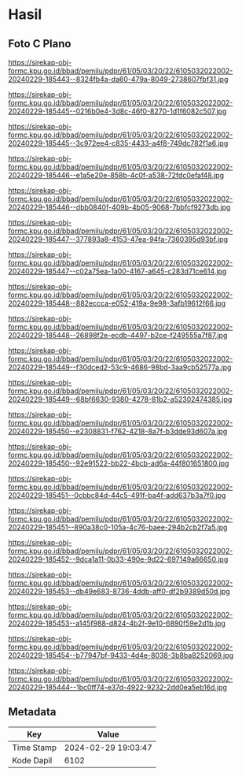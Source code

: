 # Hasil

## Foto C Plano

https://sirekap-obj-formc.kpu.go.id/bbad/pemilu/pdpr/61/05/03/20/22/6105032022002-20240229-185443--8324fb4a-da60-479a-8049-2738607fbf31.jpg

https://sirekap-obj-formc.kpu.go.id/bbad/pemilu/pdpr/61/05/03/20/22/6105032022002-20240229-185445--0216b0e4-3d8c-46f0-8270-1d1f6082c507.jpg

https://sirekap-obj-formc.kpu.go.id/bbad/pemilu/pdpr/61/05/03/20/22/6105032022002-20240229-185445--3c972ee4-c835-4433-a4f8-749dc782f1a6.jpg

https://sirekap-obj-formc.kpu.go.id/bbad/pemilu/pdpr/61/05/03/20/22/6105032022002-20240229-185446--e1a5e20e-858b-4c0f-a538-72fdc0efaf48.jpg

https://sirekap-obj-formc.kpu.go.id/bbad/pemilu/pdpr/61/05/03/20/22/6105032022002-20240229-185446--dbb0840f-409b-4b05-9068-7bbfcf9273db.jpg

https://sirekap-obj-formc.kpu.go.id/bbad/pemilu/pdpr/61/05/03/20/22/6105032022002-20240229-185447--377893a8-4153-47ea-94fa-7360395d93bf.jpg

https://sirekap-obj-formc.kpu.go.id/bbad/pemilu/pdpr/61/05/03/20/22/6105032022002-20240229-185447--c02a75ea-1a00-4167-a645-c283d71ce614.jpg

https://sirekap-obj-formc.kpu.go.id/bbad/pemilu/pdpr/61/05/03/20/22/6105032022002-20240229-185448--882eccca-e052-419a-9e98-3afb19612f66.jpg

https://sirekap-obj-formc.kpu.go.id/bbad/pemilu/pdpr/61/05/03/20/22/6105032022002-20240229-185448--26898f2e-ecdb-4497-b2ce-f249555a7f87.jpg

https://sirekap-obj-formc.kpu.go.id/bbad/pemilu/pdpr/61/05/03/20/22/6105032022002-20240229-185449--f30dced2-53c9-4686-98bd-3aa9cb52577a.jpg

https://sirekap-obj-formc.kpu.go.id/bbad/pemilu/pdpr/61/05/03/20/22/6105032022002-20240229-185449--68bf6630-9380-4278-81b2-a52302474385.jpg

https://sirekap-obj-formc.kpu.go.id/bbad/pemilu/pdpr/61/05/03/20/22/6105032022002-20240229-185450--e2308831-f762-4218-8a7f-b3dde93d607a.jpg

https://sirekap-obj-formc.kpu.go.id/bbad/pemilu/pdpr/61/05/03/20/22/6105032022002-20240229-185450--92e91522-bb22-4bcb-ad6a-44f801651800.jpg

https://sirekap-obj-formc.kpu.go.id/bbad/pemilu/pdpr/61/05/03/20/22/6105032022002-20240229-185451--0cbbc84d-44c5-491f-ba4f-add637b3a7f0.jpg

https://sirekap-obj-formc.kpu.go.id/bbad/pemilu/pdpr/61/05/03/20/22/6105032022002-20240229-185451--890a38c0-105a-4c76-baee-294b2cb2f7a5.jpg

https://sirekap-obj-formc.kpu.go.id/bbad/pemilu/pdpr/61/05/03/20/22/6105032022002-20240229-185452--9dca1a11-0b33-490e-9d22-697149a66650.jpg

https://sirekap-obj-formc.kpu.go.id/bbad/pemilu/pdpr/61/05/03/20/22/6105032022002-20240229-185453--db49e683-8736-4ddb-aff0-df2b9389d50d.jpg

https://sirekap-obj-formc.kpu.go.id/bbad/pemilu/pdpr/61/05/03/20/22/6105032022002-20240229-185453--a145f988-d824-4b2f-9e10-6890f59e2d1b.jpg

https://sirekap-obj-formc.kpu.go.id/bbad/pemilu/pdpr/61/05/03/20/22/6105032022002-20240229-185454--b77947bf-9433-4d4e-8038-3b8ba8252069.jpg

https://sirekap-obj-formc.kpu.go.id/bbad/pemilu/pdpr/61/05/03/20/22/6105032022002-20240229-185444--1bc0ff74-e37d-4922-9232-2dd0ea5eb16d.jpg


## Metadata

| Key        | Value               |
| ---------- | ------------------- |
| Time Stamp | 2024-02-29 19:03:47 |
| Kode Dapil | 6102                |



